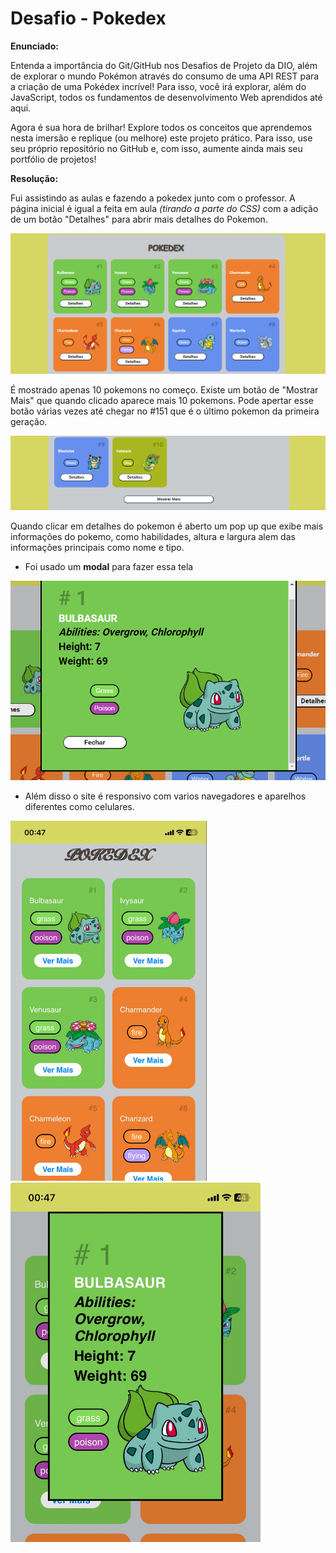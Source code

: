 

# Desafio - Pokedex

__Enunciado:__

Entenda a importância do Git/GitHub nos Desafios de Projeto da DIO, além de explorar o mundo Pokémon através do consumo de uma API REST para a criação de uma Pokédex incrível! Para isso, você irá explorar, além do JavaScript, todos os fundamentos de desenvolvimento Web aprendidos até aqui.
 
Agora é sua hora de brilhar! Explore todos os conceitos que aprendemos nesta imersão e replique (ou melhore) este projeto prático. Para isso, use seu próprio repositório no GitHub e, com isso, aumente ainda mais seu portfólio de projetos!

__Resolução:__

Fui assistindo as aulas e fazendo a pokedex junto com o professor. A página inicial é igual a feita em aula _(tirando a parte do CSS)_ com a adição de um botão "Detalhes" para abrir mais detalhes do Pokemon.

![Página inicial da Pokedex](https://github.com/luccabugatti/Bootcamp-Santander/blob/main/Exercicios%20das%20aulas/DesafioPokedex/assets/png/TelaInicial.png)

É mostrado apenas 10 pokemons no começo. Existe um botão de "Mostrar Mais" que quando clicado aparece mais 10 pokemons. Pode apertar esse botão várias vezes até chegar no #151 que é o último pokemon da primeira geração.

![Botão "Mostra Mais"](https://github.com/luccabugatti/Bootcamp-Santander/blob/main/Exercicios%20das%20aulas/DesafioPokedex/assets/png/MostrarMais.png)

Quando clicar em detalhes do pokemon é aberto um pop up que exibe mais informações do pokemo, como habilidades, altura e largura alem das informações principais como nome e tipo. 

* Foi usado um **modal** para fazer essa tela

![Tela de detalhes do Pokemon](https://github.com/luccabugatti/Bootcamp-Santander/blob/main/Exercicios%20das%20aulas/DesafioPokedex/assets/png/Modal.png)


* Além disso o site é responsivo com varios navegadores e aparelhos diferentes como celulares.

<p float="left">
  <img src="https://github.com/luccabugatti/Bootcamp-Santander/blob/main/Exercicios%20das%20aulas/DesafioPokedex/assets/png/PaginaInicialCelular.jpg" width="314" style="margin-right: 10px;" alt="Tela incial da Pokedex no celular"/>
  <img src="https://github.com/luccabugatti/Bootcamp-Santander/blob/main/Exercicios%20das%20aulas/DesafioPokedex/assets/png/ModalCelular.jpg" width="400" alt="Tela de detalhes do Pokemon no celular"/> 
</p>
